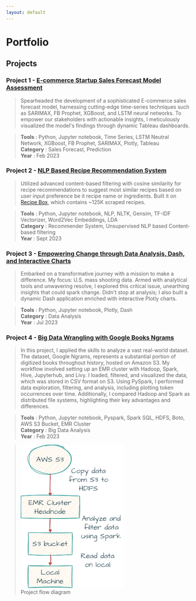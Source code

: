 ```yaml
---
layout: default
---
```


# Portfolio

## Projects

### Project 1 - [E-commerce Startup Sales Forecast Model Assessment](https://github.com/kulwinderkk/Sales-forecast-for-Brazilian-ecommerce-startup-olist)

>Spearheaded the development of a sophisticated E-commerce sales forecast model, harnessing cutting-edge time-series techniques such as SARIMAX, FB Prophet, XGBoost, and LSTM neural networks. To empower our stakeholders with actionable insights, I meticulously visualized the model's findings through dynamic Tableau dashboards.

>**Tools** : Python, Jupyter notebook, Time Series, LSTM Neutral Network, XGBoost, FB Prophet, SARIMAX, Plotly, Tableau <br/>
>**Category** : Sales Forecast, Prediction <br/>
>**Year** : Feb 2023


### Project 2 - [NLP Based Recipe Recommendation System ](https://github.com/kulwinderkk/recipe_recommender_nlp)

>Utilized advanced content-based filtering with cosine similarity for recipe recommendations to suggest most similar recipes based on user input preference be it recipe name or ingredients. Built it on [Recipe Box](https://eightportions.com/datasets/Recipes/), which contains ~125K scraped recipes. 

>**Tools** : Python, Jupyter notebook, NLP, NLTK, Gensim, TF-IDF Vectorizer, Word2Vec Embeddings, LDA <br/>
>**Category** : Recommender System, Unsupervised NLP based Content-based filtering <br/>
>**Year** : Sept 2023


### Project 3 - [Empowering Change through Data Analysis, Dash, and Interactive Charts](https://github.com/kulwinderkk/data-analysis-mass-shooting-us-plotly-dash)

>Embarked on a transformative journey with a mission to make a difference. My focus: U.S. mass shooting data. Armed with analytical tools and unwavering resolve, I explored this critical issue, unearthing insights that could spark change. Didn't stop at analysis; I also built a dynamic Dash application enriched with interactive Plotly charts.

>**Tools** : Python, Jupyter notebook, Plotly, Dash <br/>
>**Category** : Data Analysis <br/>
>**Year** : Jul 2023

### Project 4 - [Big Data Wrangling with Google Books Ngrams](https://github.com/kulwinderkk/Big_data_Wrangling_GoogleNgram_data_analysis)

>In this project, I applied the skills to analyze a vast real-world dataset. The dataset, Google Ngrams, represents a substantial portion of digitized books throughout history, hosted on Amazon S3. My workflow involved setting up an EMR cluster with Hadoop, Spark, Hive, Jupyterhub, and Livy. I loaded, filtered, and visualized the data, which was stored in CSV format on S3. Using PySpark, I performed data exploration, filtering, and analysis, including plotting token occurrences over time. Additionally, I compared Hadoop and Spark as distributed file systems, highlighting their key advantages and differences.

>**Tools** : Python, Jupyter notebook, Pyspark, Spark SQL, HDFS, Boto, AWS S3 Bucket, EMR Cluster <br/>
>**Category** : Big Data Analysis <br/>
>**Year** : Feb 2023

>![flow-dia](/assets/img/flow-dia.png) <br/>
>Project flow diagram

<!-- Text can be **bold**, _italic_, or ~~strikethrough~~.

[Link to another page](./another-page.html).

There should be whitespace between paragraphs.

There should be whitespace between paragraphs. We recommend including a README, or a file with information about your project. -->

<!-- # Header 1

This is a normal paragraph following a header. GitHub is a code hosting platform for version control and collaboration. It lets you and others work together on projects from anywhere.

## Header 2

> This is a blockquote following a header.
>
> When something is important enough, you do it even if the odds are not in your favor.

### Header 3

```js
// Javascript code with syntax highlighting.
var fun = function lang(l) {
  dateformat.i18n = require('./lang/' + l)
  return true;
}
```

```ruby
# Ruby code with syntax highlighting
GitHubPages::Dependencies.gems.each do |gem, version|
  s.add_dependency(gem, "= #{version}")
end
```

#### Header 4

*   This is an unordered list following a header.
*   This is an unordered list following a header.
*   This is an unordered list following a header.

##### Header 5

1.  This is an ordered list following a header.
2.  This is an ordered list following a header.
3.  This is an ordered list following a header.

###### Header 6

| head1        | head two          | three |
|:-------------|:------------------|:------|
| ok           | good swedish fish | nice  |
| out of stock | good and plenty   | nice  |
| ok           | good `oreos`      | hmm   |
| ok           | good `zoute` drop | yumm  |

### There's a horizontal rule below this.

* * *

### Here is an unordered list:

*   Item foo
*   Item bar
*   Item baz
*   Item zip

### And an ordered list:

1.  Item one
1.  Item two
1.  Item three
1.  Item four

### And a nested list:

- level 1 item
  - level 2 item
  - level 2 item
    - level 3 item
    - level 3 item
- level 1 item
  - level 2 item
  - level 2 item
  - level 2 item
- level 1 item
  - level 2 item
  - level 2 item
- level 1 item

### Small image

![Octocat](https://github.githubassets.com/images/icons/emoji/octocat.png)

### Large image

![Branching](https://guides.github.com/activities/hello-world/branching.png)


### Definition lists can be used with HTML syntax.

<dl>
<dt>Name</dt>
<dd>Godzilla</dd>
<dt>Born</dt>
<dd>1952</dd>
<dt>Birthplace</dt>
<dd>Japan</dd>
<dt>Color</dt>
<dd>Green</dd>
</dl>

```
Long, single-line code blocks should not wrap. They should horizontally scroll if they are too long. This line should be long enough to demonstrate this.
```

```
The final element.
``` -->
